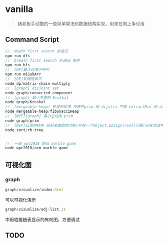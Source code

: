 # vanilla

 > 猪老板手动撸的一些简单算法和数据结构实现，用来在网上争论用

## Command Script
``` javascript
//  depth first search 非递归
npm run dfs
//  breath first search 非递归 右序
npm run bfs
//  [DP]最大自增子序列  
npm run miSubArr
//  [DP]矩阵链乘法
node dp/matrix-chain-multiply
//  [graph] disjoint set
node graph/connected-component
//  [graph] 最小生成树 Kruskal
node graph/Kruskal
//  [mergeable-heap] 斐波那契堆 用来在prim 和 dijstra 中做 extractMin 和 discreaseKey
node mergeable-heap/fibonacciHeap
//  [WIP][graph] 最小生成树 prim
node graph/prim
//  [WIP]红黑树排序 目前未做删除功能/存在一个Object.assign(root)问题/还在测试中
node sort/rb-tree


//  一道 wpc2018 题目 marble game
node wpc2018/acm-marble-game

```

## 可视化图
### graph

``` javascript
graph/visualize/index.html
```
可以可视化演示
``` javascript
graph/visualize/adj-list.js
```
中用临接链表显示的有向图，方便调试

## TODO
